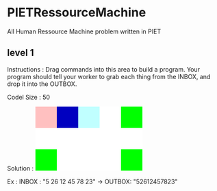 # PIETRessourceMachine
All Human Ressource Machine problem written in PIET

## level 1 

Instructions : Drag commands into this area to build a program. Your program should tell your worker to grab each thing from the INBOX, and drop it into the OUTBOX.

Codel Size : 50

Solution : ![solution1](solutions/level1.png)

Ex : 
INBOX : "5 26 12 45 78 23" -> OUTBOX: "52612457823"

